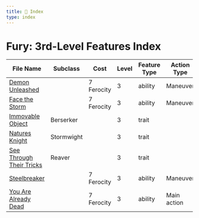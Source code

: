 ```yaml
---
title: 📑 Index
type: index
---
```


# Fury: 3rd-Level Features Index

| File Name                                                     | Subclass   | Cost       | Level | Feature Type | Action Type | Distance | Target       |
| ------------------------------------------------------------- | ---------- | ---------- | ----- | ------------ | ----------- | -------- | ------------ |
| [Demon Unleashed](../Demon%20Unleashed)                       |            | 7 Ferocity | 3     | ability      | Maneuver    | Self     | Self         |
| [Face the Storm](../Face%20the%20Storm)                       |            | 7 Ferocity | 3     | ability      | Maneuver    | Self     | Self         |
| [Immovable Object](../Immovable%20Object)                     | Berserker  |            | 3     | trait        |             |          |              |
| [Natures Knight](../Natures%20Knight)                         | Stormwight |            | 3     | trait        |             |          |              |
| [See Through Their Tricks](../See%20Through%20Their%20Tricks) | Reaver     |            | 3     | trait        |             |          |              |
| [Steelbreaker](../Steelbreaker)                               |            | 7 Ferocity | 3     | ability      | Maneuver    | Self     | Self         |
| [You Are Already Dead](../You%20Are%20Already%20Dead)         |            | 7 Ferocity | 3     | ability      | Main action | Melee 1  | One creature |
